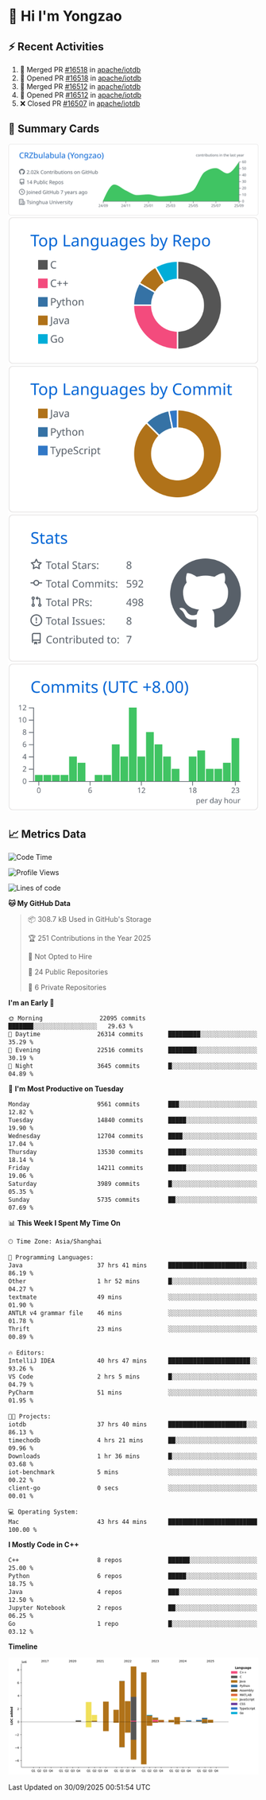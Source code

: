 # 👋 Hi I'm Yongzao

## ⚡ Recent Activities
<!--START_SECTION:activity-->
1. 🎉 Merged PR [#16518](https://github.com/apache/iotdb/pull/16518) in [apache/iotdb](https://github.com/apache/iotdb)
2. 💪 Opened PR [#16518](https://github.com/apache/iotdb/pull/16518) in [apache/iotdb](https://github.com/apache/iotdb)
3. 🎉 Merged PR [#16512](https://github.com/apache/iotdb/pull/16512) in [apache/iotdb](https://github.com/apache/iotdb)
4. 💪 Opened PR [#16512](https://github.com/apache/iotdb/pull/16512) in [apache/iotdb](https://github.com/apache/iotdb)
5. ❌ Closed PR [#16507](https://github.com/apache/iotdb/pull/16507) in [apache/iotdb](https://github.com/apache/iotdb)
<!--END_SECTION:activity-->

## 🎑 Summary Cards

[![](https://raw.githubusercontent.com/CRZbulabula/CRZbulabula/main/profile-summary-card-output/github/0-profile-details.svg)](https://github.com/vn7n24fzkq/github-profile-summary-cards)
[![](https://raw.githubusercontent.com/CRZbulabula/CRZbulabula/main/profile-summary-card-output/github/1-repos-per-language.svg)](https://github.com/vn7n24fzkq/github-profile-summary-cards) [![](https://raw.githubusercontent.com/CRZbulabula/CRZbulabula/main/profile-summary-card-output/github/2-most-commit-language.svg)](https://github.com/vn7n24fzkq/github-profile-summary-cards)
[![](https://raw.githubusercontent.com/CRZbulabula/CRZbulabula/main/profile-summary-card-output/github/3-stats.svg)](https://github.com/vn7n24fzkq/github-profile-summary-cards) [![](https://raw.githubusercontent.com/CRZbulabula/CRZbulabula/main/profile-summary-card-output/github/4-productive-time.svg)](https://github.com/vn7n24fzkq/github-profile-summary-cards)

## 📈 Metrics Data

<!--START_SECTION:waka-->
![Code Time](http://img.shields.io/badge/Code%20Time-1%2C291%20hrs%2018%20mins-blue)

![Profile Views](http://img.shields.io/badge/Profile%20Views-17-blue)

![Lines of code](https://img.shields.io/badge/From%20Hello%20World%20I%27ve%20Written-38.9%20million%20lines%20of%20code-blue)

**🐱 My GitHub Data** 

> 📦 308.7 kB Used in GitHub's Storage 
 > 
> 🏆 251 Contributions in the Year 2025
 > 
> 🚫 Not Opted to Hire
 > 
> 📜 24 Public Repositories 
 > 
> 🔑 6 Private Repositories 
 > 
**I'm an Early 🐤** 

```text
🌞 Morning                22095 commits       ███████░░░░░░░░░░░░░░░░░░   29.63 % 
🌆 Daytime                26314 commits       █████████░░░░░░░░░░░░░░░░   35.29 % 
🌃 Evening                22516 commits       ████████░░░░░░░░░░░░░░░░░   30.19 % 
🌙 Night                  3645 commits        █░░░░░░░░░░░░░░░░░░░░░░░░   04.89 % 
```
📅 **I'm Most Productive on Tuesday** 

```text
Monday                   9561 commits        ███░░░░░░░░░░░░░░░░░░░░░░   12.82 % 
Tuesday                  14840 commits       █████░░░░░░░░░░░░░░░░░░░░   19.90 % 
Wednesday                12704 commits       ████░░░░░░░░░░░░░░░░░░░░░   17.04 % 
Thursday                 13530 commits       █████░░░░░░░░░░░░░░░░░░░░   18.14 % 
Friday                   14211 commits       █████░░░░░░░░░░░░░░░░░░░░   19.06 % 
Saturday                 3989 commits        █░░░░░░░░░░░░░░░░░░░░░░░░   05.35 % 
Sunday                   5735 commits        ██░░░░░░░░░░░░░░░░░░░░░░░   07.69 % 
```


📊 **This Week I Spent My Time On** 

```text
🕑︎ Time Zone: Asia/Shanghai

💬 Programming Languages: 
Java                     37 hrs 41 mins      ██████████████████████░░░   86.19 % 
Other                    1 hr 52 mins        █░░░░░░░░░░░░░░░░░░░░░░░░   04.27 % 
textmate                 49 mins             ░░░░░░░░░░░░░░░░░░░░░░░░░   01.90 % 
ANTLR v4 grammar file    46 mins             ░░░░░░░░░░░░░░░░░░░░░░░░░   01.78 % 
Thrift                   23 mins             ░░░░░░░░░░░░░░░░░░░░░░░░░   00.89 % 

🔥 Editors: 
IntelliJ IDEA            40 hrs 47 mins      ███████████████████████░░   93.26 % 
VS Code                  2 hrs 5 mins        █░░░░░░░░░░░░░░░░░░░░░░░░   04.79 % 
PyCharm                  51 mins             ░░░░░░░░░░░░░░░░░░░░░░░░░   01.95 % 

🐱‍💻 Projects: 
iotdb                    37 hrs 40 mins      ██████████████████████░░░   86.13 % 
timechodb                4 hrs 21 mins       ██░░░░░░░░░░░░░░░░░░░░░░░   09.96 % 
Downloads                1 hr 36 mins        █░░░░░░░░░░░░░░░░░░░░░░░░   03.68 % 
iot-benchmark            5 mins              ░░░░░░░░░░░░░░░░░░░░░░░░░   00.22 % 
client-go                0 secs              ░░░░░░░░░░░░░░░░░░░░░░░░░   00.01 % 

💻 Operating System: 
Mac                      43 hrs 44 mins      █████████████████████████   100.00 % 
```

**I Mostly Code in C++** 

```text
C++                      8 repos             ██████░░░░░░░░░░░░░░░░░░░   25.00 % 
Python                   6 repos             █████░░░░░░░░░░░░░░░░░░░░   18.75 % 
Java                     4 repos             ███░░░░░░░░░░░░░░░░░░░░░░   12.50 % 
Jupyter Notebook         2 repos             ██░░░░░░░░░░░░░░░░░░░░░░░   06.25 % 
Go                       1 repo              █░░░░░░░░░░░░░░░░░░░░░░░░   03.12 % 
```



**Timeline**

![Lines of Code chart](https://raw.githubusercontent.com/CRZbulabula/CRZbulabula/main/assets/bar_graph.png)


 Last Updated on 30/09/2025 00:51:54 UTC
<!--END_SECTION:waka-->

